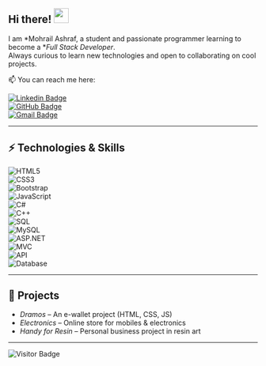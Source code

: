 ## Hi there! <img src="https://raw.githubusercontent.com/aemmadi/aemmadi/master/wave.gif" width="30">

I am *Mohrail Ashraf, a student and passionate programmer learning to become a **Full Stack Developer*.  
Always curious to learn new technologies and open to collaborating on cool projects.  

📫 You can reach me here:  

[![Linkedin Badge](https://img.shields.io/badge/-Mohrail%20Ashraf-blue?style=flat-square&logo=Linkedin&logoColor=white&link=https://www.linkedin.com/in/mohrail-ashraf-3a2181357/)](https://www.linkedin.com/in/mohrail-ashraf-3a2181357/)  
[![GitHub Badge](https://img.shields.io/badge/-mohraashraf-black?style=flat-square&logo=GitHub&logoColor=white&link=https://github.com/mohraashraf)](https://github.com/mohraashraf)  
[![Gmail Badge](https://img.shields.io/badge/-Mohrailashraf112@gmail.com-c14438?style=flat-square&logo=Gmail&logoColor=white&link=mailto:Mohrailashraf112@gmail.com)](mailto:Mohrailashraf112@gmail.com)

---

## ⚡ Technologies & Skills

![HTML5](https://img.shields.io/badge/-HTML5-E34F26?style=flat-square&logo=html5&logoColor=white)  
![CSS3](https://img.shields.io/badge/-CSS3-1572B6?style=flat-square&logo=css3)  
![Bootstrap](https://img.shields.io/badge/-Bootstrap-563D7C?style=flat-square&logo=bootstrap)  
![JavaScript](https://img.shields.io/badge/-JavaScript-black?style=flat-square&logo=javascript)  
![C#](https://img.shields.io/badge/-C%23-239120?style=flat-square&logo=c-sharp)  
![C++](https://img.shields.io/badge/-C++-00599C?style=flat-square&logo=c)  
![SQL](https://img.shields.io/badge/-SQL-336791?style=flat-square&logo=postgresql)  
![MySQL](https://img.shields.io/badge/-MySQL-black?style=flat-square&logo=mysql)  
![ASP.NET](https://img.shields.io/badge/-ASP.NET-512BD4?style=flat-square&logo=dotnet)  
![MVC](https://img.shields.io/badge/-MVC-512BD4?style=flat-square&logo=dotnet)  
![API](https://img.shields.io/badge/-API-FF6C37?style=flat-square&logo=swagger)  
![Database](https://img.shields.io/badge/-Database-4479A1?style=flat-square&logo=database)

---

## 🚀 Projects

- *Dramos* – An e-wallet project (HTML, CSS, JS)  
- *Electronics* – Online store for mobiles & electronics  
- *Handy for Resin* – Personal business project in resin art  

---

![Visitor Badge](https://visitor-badge.laobi.icu/badge?page_id=mohraashraf.mohraashraf)
